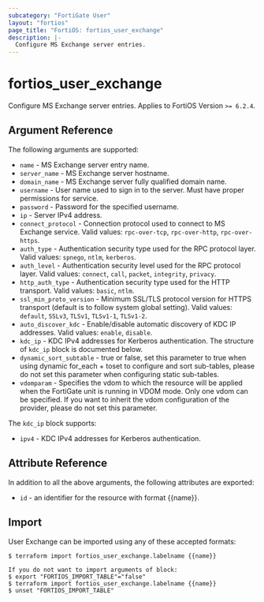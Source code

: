 ```yaml
---
subcategory: "FortiGate User"
layout: "fortios"
page_title: "FortiOS: fortios_user_exchange"
description: |-
  Configure MS Exchange server entries.
---
```


# fortios_user_exchange
Configure MS Exchange server entries. Applies to FortiOS Version `>= 6.2.4`.

## Argument Reference

The following arguments are supported:

* `name` - MS Exchange server entry name.
* `server_name` - MS Exchange server hostname.
* `domain_name` - MS Exchange server fully qualified domain name.
* `username` - User name used to sign in to the server. Must have proper permissions for service.
* `password` - Password for the specified username.
* `ip` - Server IPv4 address.
* `connect_protocol` - Connection protocol used to connect to MS Exchange service. Valid values: `rpc-over-tcp`, `rpc-over-http`, `rpc-over-https`.
* `auth_type` - Authentication security type used for the RPC protocol layer. Valid values: `spnego`, `ntlm`, `kerberos`.
* `auth_level` - Authentication security level used for the RPC protocol layer. Valid values: `connect`, `call`, `packet`, `integrity`, `privacy`.
* `http_auth_type` - Authentication security type used for the HTTP transport. Valid values: `basic`, `ntlm`.
* `ssl_min_proto_version` - Minimum SSL/TLS protocol version for HTTPS transport (default is to follow system global setting). Valid values: `default`, `SSLv3`, `TLSv1`, `TLSv1-1`, `TLSv1-2`.
* `auto_discover_kdc` - Enable/disable automatic discovery of KDC IP addresses. Valid values: `enable`, `disable`.
* `kdc_ip` - KDC IPv4 addresses for Kerberos authentication. The structure of `kdc_ip` block is documented below.
* `dynamic_sort_subtable` - true or false, set this parameter to true when using dynamic for_each + toset to configure and sort sub-tables, please do not set this parameter when configuring static sub-tables.
* `vdomparam` - Specifies the vdom to which the resource will be applied when the FortiGate unit is running in VDOM mode. Only one vdom can be specified. If you want to inherit the vdom configuration of the provider, please do not set this parameter.

The `kdc_ip` block supports:

* `ipv4` - KDC IPv4 addresses for Kerberos authentication.


## Attribute Reference

In addition to all the above arguments, the following attributes are exported:
* `id` - an identifier for the resource with format {{name}}.

## Import

User Exchange can be imported using any of these accepted formats:
```
$ terraform import fortios_user_exchange.labelname {{name}}

If you do not want to import arguments of block:
$ export "FORTIOS_IMPORT_TABLE"="false"
$ terraform import fortios_user_exchange.labelname {{name}}
$ unset "FORTIOS_IMPORT_TABLE"
```
